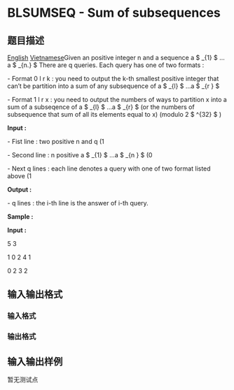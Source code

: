 # BLSUMSEQ - Sum of subsequences

## 题目描述

 [English](/problems/BLSUMSEQ/en/) [Vietnamese](/problems/BLSUMSEQ/vn/)Given an positive integer n and a sequence a $ _{1} $ …a $ _{n.} $ There are q queries. Each query has one of two formats :

\- Format 0 l r k : you need to output the k-th smallest positive integer that can’t be partition into a sum of any subsequence of a $ _{l} $ ...a $ _{r&nbsp;} $

\- Format 1 l r x : you need to output the numbers of ways to partition x into a sum of a subseqence of a $ _{l} $ ...a $ _{r} $ (or the numbers of subsequence that sum of all its elements equal to x) (modulo 2 $ ^{32} $ )

**Input :**

\- Fist line : two positive n and q (1

\- Second line : n positive a $ _{1} $ …a $ _{n&shy;&nbsp;} $ (0

\- Next q lines : each line denotes a query with one of two format listed above (1

**Output :**

\- q lines : the i-th line is the answer of i-th query.

**Sample :**

**Input :**

5 3

1 0 2 4 1

0 2 3 2

## 输入输出格式

### 输入格式

### 输出格式

## 输入输出样例

暂无测试点

